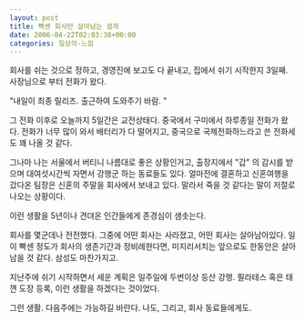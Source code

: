 ```yaml
---
layout: post
title: 빡센 회사만 살아남는 걸까
date: 2006-04-22T02:03:38+00:00
categories: 일상의-느낌
---
```

회사를 쉬는 것으로 정하고, 경영진에 보고도 다 끝내고, 집에서 쉬기 시작한지 3일째. 사장님으로 부터 전화가 왔다.

"내일이 최종 릴리즈. 출근하여 도와주기 바람. "

그 전화 이후로 오늘까지 5일간은 교전상태다. 중국에서 구미에서 하루종일 전화가 왔다. 전화가 너무 많이 와서 배터리가 다 떨어지고, 중국으로 국제전화하느라고 쓴 전화세도 꽤 나올 것 같다.

그나마 나는 서울에서 버티니 나름대로 좋은 상황인거고, 출장지에서 "갑" 의 감시를 받으며 대여섯시간씩 자면서 강행군 하는 동료들도 있다. 얼마전에 결혼하고 신혼여행을 갔다온 팀장은 신혼의 주말을 회사에서 보내고 있다. 말라서 죽을 것 같다는 말이 저절로 나오는 상황이다.

이런 생활을 5년이나 견뎌온 인간들에게 존경심이 샘솟는다.

회사를 몇군데나 전전했다. 그중에 어떤 회사는 사라졌고, 어떤 회사는 살아남아있다. 일이 빡센 정도가 회사의 생존기간과 정비례한다면, 미지리서치는 앞으로도 한동안은 살아남을 것 같다. 삼성도 마찬가지고.

지난주에 쉬기 시작하면서 세운 계획은 일주일에 두번이상 등산 강행. 필라테스 혹은 태껸 도장 등록, 이런 생활을 하겠다는 것이었다.

그런 생활. 다음주에는 가능하길 바란다. 나도, 그리고, 회사 동료들에게도.
